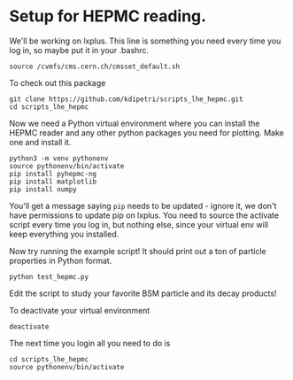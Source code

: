 # Setup for HEPMC reading.

We'll be working on lxplus. This line is something you need every time you log in, so maybe put it in your .bashrc.

```
source /cvmfs/cms.cern.ch/cmsset_default.sh
```

To check out this package

```
git clone https://github.com/kdipetri/scripts_lhe_hepmc.git
cd scripts_lhe_hepmc
```

Now we need a Python virtual environment where you can install the HEPMC reader and any other python packages you need for plotting. Make one and install it.

```
python3 -m venv pythonenv
source pythonenv/bin/activate
pip install pyhepmc-ng 
pip install matplotlib
pip install numpy
```

You'll get a message saying `pip` needs to be updated - ignore it, we don't have permissions to update pip on lxplus. You need to source the activate script every time you log in, but nothing else, since your virtual env will keep everything you installed.  

Now try running the example script! It should print out a ton of particle properties in Python format.

```
python test_hepmc.py
```
Edit the script to study your favorite BSM particle and its decay products! 


To deactivate your virtual environment
``` 
deactivate
```

The next time you login all you need to do is
```
cd scripts_lhe_hepmc 
source pythonenv/bin/activate
```
